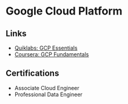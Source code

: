 # Google Cloud Platform

## Links
* [Quiklabs: GCP Essentials](https://google.qwiklabs.com/quests/23)
* [Coursera:  GCP Fundamentals](https://www.coursera.org/learn/gcp-fundamentals)


## Certifications
* Associate Cloud Engineer
* Professional Data Engineer

